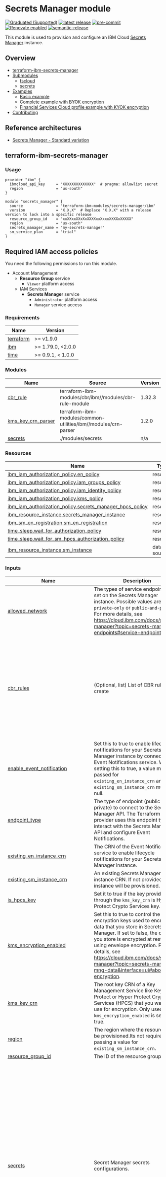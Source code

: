 # Secrets Manager module


[![Graduated (Supported)](https://img.shields.io/badge/Status-Graduated%20(Supported)-brightgreen)](https://terraform-ibm-modules.github.io/documentation/#/badge-status)
[![latest release](https://img.shields.io/github/v/release/terraform-ibm-modules/terraform-ibm-secrets-manager?logo=GitHub&sort=semver)](https://github.com/terraform-ibm-modules/terraform-ibm-secrets-manager/releases/latest)
[![pre-commit](https://img.shields.io/badge/pre--commit-enabled-brightgreen?logo=pre-commit&logoColor=white)](https://github.com/pre-commit/pre-commit)
[![Renovate enabled](https://img.shields.io/badge/renovate-enabled-brightgreen.svg)](https://renovatebot.com/)
[![semantic-release](https://img.shields.io/badge/%20%20%F0%9F%93%A6%F0%9F%9A%80-semantic--release-e10079.svg)](https://github.com/semantic-release/semantic-release)

<!-- Add a description of module(s) in this repo -->
This module is used to provision and configure an IBM Cloud [Secrets Manager](https://cloud.ibm.com/docs/secrets-manager?topic=secrets-manager-getting-started) instance.


<!-- Below content is automatically populated via pre-commit hook -->
<!-- BEGIN OVERVIEW HOOK -->
## Overview
* [terraform-ibm-secrets-manager](#terraform-ibm-secrets-manager)
* [Submodules](./modules)
    * [fscloud](./modules/fscloud)
    * [secrets](./modules/secrets)
* [Examples](./examples)
    * [Basic example](./examples/basic)
    * [Complete example with BYOK encryption](./examples/complete)
    * [Financial Services Cloud profile example with KYOK encryption](./examples/fscloud)
* [Contributing](#contributing)
<!-- END OVERVIEW HOOK -->

## Reference architectures
- [Secrets Manager - Standard variation](https://github.com/terraform-ibm-modules/terraform-ibm-secrets-manager/tree/main/solutions/standard)

## terraform-ibm-secrets-manager

### Usage

```hcl
provider "ibm" {
  ibmcloud_api_key     = "XXXXXXXXXXXXXX"  # pragma: allowlist secret
  region               = "us-south"
}

module "secrets_manager" {
  source               = "terraform-ibm-modules/secrets-manager/ibm"
  version              = "X.X.X"  # Replace "X.X.X" with a release version to lock into a specific release
  resource_group_id    = "xxXXxxXXxXxXXXXxxXxxxXXXXxXXXXX"
  region               = "us-south"
  secrets_manager_name = "my-secrets-manager"
  sm_service_plan      = "trial"
}
```


## Required IAM access policies
You need the following permissions to run this module.

- Account Management
    - **Resource Group** service
        - `Viewer` platform access
    - IAM Services
        - **Secrets Manager** service
            - `Administrator` platform access
            - `Manager` service access


<!-- Below content is automatically populated via pre-commit hook -->
<!-- BEGINNING OF PRE-COMMIT-TERRAFORM DOCS HOOK -->
### Requirements

| Name | Version |
|------|---------|
| <a name="requirement_terraform"></a> [terraform](#requirement\_terraform) | >= v1.9.0 |
| <a name="requirement_ibm"></a> [ibm](#requirement\_ibm) | >= 1.79.0, <2.0.0 |
| <a name="requirement_time"></a> [time](#requirement\_time) | >= 0.9.1, < 1.0.0 |

### Modules

| Name | Source | Version |
|------|--------|---------|
| <a name="module_cbr_rule"></a> [cbr\_rule](#module\_cbr\_rule) | terraform-ibm-modules/cbr/ibm//modules/cbr-rule-module | 1.32.3 |
| <a name="module_kms_key_crn_parser"></a> [kms\_key\_crn\_parser](#module\_kms\_key\_crn\_parser) | terraform-ibm-modules/common-utilities/ibm//modules/crn-parser | 1.2.0 |
| <a name="module_secrets"></a> [secrets](#module\_secrets) | ./modules/secrets | n/a |

### Resources

| Name | Type |
|------|------|
| [ibm_iam_authorization_policy.en_policy](https://registry.terraform.io/providers/IBM-Cloud/ibm/latest/docs/resources/iam_authorization_policy) | resource |
| [ibm_iam_authorization_policy.iam_groups_policy](https://registry.terraform.io/providers/IBM-Cloud/ibm/latest/docs/resources/iam_authorization_policy) | resource |
| [ibm_iam_authorization_policy.iam_identity_policy](https://registry.terraform.io/providers/IBM-Cloud/ibm/latest/docs/resources/iam_authorization_policy) | resource |
| [ibm_iam_authorization_policy.kms_policy](https://registry.terraform.io/providers/IBM-Cloud/ibm/latest/docs/resources/iam_authorization_policy) | resource |
| [ibm_iam_authorization_policy.secrets_manager_hpcs_policy](https://registry.terraform.io/providers/IBM-Cloud/ibm/latest/docs/resources/iam_authorization_policy) | resource |
| [ibm_resource_instance.secrets_manager_instance](https://registry.terraform.io/providers/IBM-Cloud/ibm/latest/docs/resources/resource_instance) | resource |
| [ibm_sm_en_registration.sm_en_registration](https://registry.terraform.io/providers/IBM-Cloud/ibm/latest/docs/resources/sm_en_registration) | resource |
| [time_sleep.wait_for_authorization_policy](https://registry.terraform.io/providers/hashicorp/time/latest/docs/resources/sleep) | resource |
| [time_sleep.wait_for_sm_hpcs_authorization_policy](https://registry.terraform.io/providers/hashicorp/time/latest/docs/resources/sleep) | resource |
| [ibm_resource_instance.sm_instance](https://registry.terraform.io/providers/IBM-Cloud/ibm/latest/docs/data-sources/resource_instance) | data source |

### Inputs

| Name | Description | Type | Default | Required |
|------|-------------|------|---------|:--------:|
| <a name="input_allowed_network"></a> [allowed\_network](#input\_allowed\_network) | The types of service endpoints to set on the Secrets Manager instance. Possible values are `private-only` or `public-and-private`. For more details, see https://cloud.ibm.com/docs/secrets-manager?topic=secrets-manager-endpoints#service-endpoints | `string` | `"public-and-private"` | no |
| <a name="input_cbr_rules"></a> [cbr\_rules](#input\_cbr\_rules) | (Optional, list) List of CBR rules to create | <pre>list(object({<br/>    description = string<br/>    account_id  = string<br/>    rule_contexts = list(object({<br/>      attributes = optional(list(object({<br/>        name  = string<br/>        value = string<br/>    }))) }))<br/>    enforcement_mode = string<br/>    operations = optional(list(object({<br/>      api_types = list(object({<br/>        api_type_id = string<br/>      }))<br/>    })))<br/>  }))</pre> | `[]` | no |
| <a name="input_enable_event_notification"></a> [enable\_event\_notification](#input\_enable\_event\_notification) | Set this to true to enable lifecycle notifications for your Secrets Manager instance by connecting an Event Notifications service. When setting this to true, a value must be passed for `existing_en_instance_crn` and `existing_sm_instance_crn` must be null. | `bool` | `false` | no |
| <a name="input_endpoint_type"></a> [endpoint\_type](#input\_endpoint\_type) | The type of endpoint (public or private) to connect to the Secrets Manager API. The Terraform provider uses this endpoint type to interact with the Secrets Manager API and configure Event Notifications. | `string` | `"public"` | no |
| <a name="input_existing_en_instance_crn"></a> [existing\_en\_instance\_crn](#input\_existing\_en\_instance\_crn) | The CRN of the Event Notifications service to enable lifecycle notifications for your Secrets Manager instance. | `string` | `null` | no |
| <a name="input_existing_sm_instance_crn"></a> [existing\_sm\_instance\_crn](#input\_existing\_sm\_instance\_crn) | An existing Secrets Manager instance CRN. If not provided an new instance will be provisioned. | `string` | `null` | no |
| <a name="input_is_hpcs_key"></a> [is\_hpcs\_key](#input\_is\_hpcs\_key) | Set it to true if the key provided through the `kms_key_crn` is Hyper Protect Crypto Services key. | `bool` | `false` | no |
| <a name="input_kms_encryption_enabled"></a> [kms\_encryption\_enabled](#input\_kms\_encryption\_enabled) | Set this to true to control the encryption keys used to encrypt the data that you store in Secrets Manager. If set to false, the data that you store is encrypted at rest by using envelope encryption. For more details, see https://cloud.ibm.com/docs/secrets-manager?topic=secrets-manager-mng-data&interface=ui#about-encryption. | `bool` | `false` | no |
| <a name="input_kms_key_crn"></a> [kms\_key\_crn](#input\_kms\_key\_crn) | The root key CRN of a Key Management Service like Key Protect or Hyper Protect Crypto Services (HPCS) that you want to use for encryption. Only used if `kms_encryption_enabled` is set to true. | `string` | `null` | no |
| <a name="input_region"></a> [region](#input\_region) | The region where the resource will be provisioned.Its not required if passing a value for `existing_sm_instance_crn`. | `string` | `null` | no |
| <a name="input_resource_group_id"></a> [resource\_group\_id](#input\_resource\_group\_id) | The ID of the resource group | `string` | n/a | yes |
| <a name="input_secrets"></a> [secrets](#input\_secrets) | Secret Manager secrets configurations. | <pre>list(object({<br/>    secret_group_name        = string<br/>    secret_group_description = optional(string)<br/>    existing_secret_group    = optional(bool, false)<br/>    create_access_group      = optional(bool, false)<br/>    access_group_name        = optional(string)<br/>    access_group_roles       = optional(list(string))<br/>    access_group_tags        = optional(list(string))<br/>    secrets = optional(list(object({<br/>      secret_name                                 = string<br/>      secret_description                          = optional(string)<br/>      secret_type                                 = optional(string)<br/>      imported_cert_certificate                   = optional(string)<br/>      imported_cert_private_key                   = optional(string)<br/>      imported_cert_intermediate                  = optional(string)<br/>      secret_username                             = optional(string)<br/>      secret_labels                               = optional(list(string), [])<br/>      secret_payload_password                     = optional(string, "")<br/>      secret_auto_rotation                        = optional(bool, true)<br/>      secret_auto_rotation_unit                   = optional(string, "day")<br/>      secret_auto_rotation_interval               = optional(number, 89)<br/>      service_credentials_ttl                     = optional(string, "7776000") # 90 days<br/>      service_credentials_source_service_crn      = optional(string)<br/>      service_credentials_source_service_role_crn = optional(string)<br/>    })))<br/>  }))</pre> | `[]` | no |
| <a name="input_secrets_manager_name"></a> [secrets\_manager\_name](#input\_secrets\_manager\_name) | The name of the Secrets Manager instance to create | `string` | n/a | yes |
| <a name="input_skip_en_iam_authorization_policy"></a> [skip\_en\_iam\_authorization\_policy](#input\_skip\_en\_iam\_authorization\_policy) | Set to true to skip the creation of an IAM authorization policy that permits all Secrets Manager instances (scoped to the resource group) an 'Event Source Manager' role to the given Event Notifications instance passed in the `existing_en_instance_crn` input variable. In addition, no policy is created if `enable_event_notification` is set to false. | `bool` | `false` | no |
| <a name="input_skip_iam_authorization_policy"></a> [skip\_iam\_authorization\_policy](#input\_skip\_iam\_authorization\_policy) | Whether to skip the creation of the IAM authorization policies required to enable the IAM credentials engine. If set to false, policies will be created that grants the Secrets Manager instance 'Operator' access to the IAM identity service, and 'Groups Service Member Manage' access to the IAM groups service. | `bool` | `false` | no |
| <a name="input_skip_kms_iam_authorization_policy"></a> [skip\_kms\_iam\_authorization\_policy](#input\_skip\_kms\_iam\_authorization\_policy) | Whether to skip the creation of the IAM authorization policies required to enable the IAM credentials engine. If set to false, policies will be created that grants the Secrets Manager instance 'Operator' access to the IAM identity service, and 'Groups Service Member Manage' access to the IAM groups service. | `bool` | `false` | no |
| <a name="input_sm_service_plan"></a> [sm\_service\_plan](#input\_sm\_service\_plan) | The Secrets Manager plan to provision. | `string` | `"standard"` | no |
| <a name="input_sm_tags"></a> [sm\_tags](#input\_sm\_tags) | The list of resource tags that you want to associate with your Secrets Manager instance. | `list(string)` | `[]` | no |

### Outputs

| Name | Description |
|------|-------------|
| <a name="output_secret_groups"></a> [secret\_groups](#output\_secret\_groups) | IDs of the created Secret Group |
| <a name="output_secrets"></a> [secrets](#output\_secrets) | List of secret mananger secret config data |
| <a name="output_secrets_manager_crn"></a> [secrets\_manager\_crn](#output\_secrets\_manager\_crn) | CRN of the Secrets Manager instance |
| <a name="output_secrets_manager_guid"></a> [secrets\_manager\_guid](#output\_secrets\_manager\_guid) | GUID of Secrets Manager instance |
| <a name="output_secrets_manager_id"></a> [secrets\_manager\_id](#output\_secrets\_manager\_id) | ID of the Secrets Manager instance |
| <a name="output_secrets_manager_name"></a> [secrets\_manager\_name](#output\_secrets\_manager\_name) | Name of the Secrets Manager instance |
| <a name="output_secrets_manager_region"></a> [secrets\_manager\_region](#output\_secrets\_manager\_region) | Region of the Secrets Manager instance |
<!-- END OF PRE-COMMIT-TERRAFORM DOCS HOOK -->

<!-- Leave this section as is so that your module has a link to local development environment set up steps for contributors to follow -->
## Contributing

You can report issues and request features for this module in GitHub issues in the module repo. See [Report an issue or request a feature](https://github.com/terraform-ibm-modules/.github/blob/main/.github/SUPPORT.md).

To set up your local development environment, see [Local development setup](https://terraform-ibm-modules.github.io/documentation/#/local-dev-setup) in the project documentation.
